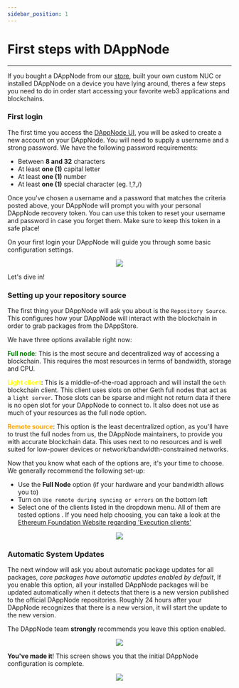 ```yaml
---
sidebar_position: 1
---
```


# First steps with DAppNode
---
If you bought a DAppNode from our [store](https://shop.dappnode.io/), built your own custom NUC or installed DAppNode on a device you have lying around, theres a few steps you need to do in order start accessing your favorite web3 applications and blockchains.  


### First login

The first time you access the [DAppNode UI](http://my.dappnode), you will be asked to create a new account on your DAppNode. You will need to supply a username and a strong password. We have the following password requirements:

- Between **8 and 32** characters
- At least **one (1)** capital letter
- At least **one (1)** number
- At least **one (1)** special character (eg. !,?,/)

Once you've chosen a username and a password that matches the criteria posted above, your DAppNode will prompt you with your personal DAppNode recovery token. You can use this token to reset your username and password in case you forget them. Make sure to keep this token in a safe place!

On your first login your DAppNode will guide you through some basic configuration settings. 

<p align="center">
    <img src="../../../../img/first_steps_1.png"/>
</p>

Let's dive in!

### Setting up your repository source

The first thing your DAppNode will ask you about is the `Repository Source`. This configures how your DAppNode will interact with the blockchain in order to grab packages from the DAppStore. 

We have three options available right now:

**<font color="green">Full node</font>**: This is the most secure and decentralized way of accessing a blockchain. This requires the most resources in terms of bandwidth, storage and CPU.

**<font color="yellow">Light client</font>**: This is a middle-of-the-road approach and will install the `Geth` blockchain client. This client uses slots on other Geth full nodes that act as a `light server`. Those slots can be sparse and might not return data if there is no open slot for your DAppNode to connect to. It also does not use as much of your resources as the full node option.

**<font color="orange">Remote source</font>**: This option is the least decentralized option, as you'll have to trust the full nodes from us, the DAppNode maintainers, to provide you with accurate blockchain data. This uses next to no resources and is well suited for low-power devices or network/bandwidth-constrained networks.

Now that you know what each of the options are, it's your time to choose. We generally recommend the following set-up:

- Use the **Full Node** option (if your hardware and your bandwidth allows you to)
- Turn on `Use remote during syncing or errors` on the bottom left
- Select one of the clients listed in the dropdown menu. All of them are tested options . If you need help choosing, you can take a look at the [Ethereum Foundation Website regarding 'Execution clients'](https://ethereum.org/en/developers/docs/nodes-and-clients/#advantages-of-different-implementations) 

<p align="center">
    <img src="../../../../img/first_steps_2.png"/>
</p>

### Automatic System Updates
The next window will ask you about automatic package updates for all packages, *core packages have automatic updates enabled by default*, If you enable this option, all your installed DAppNode packages will be updated automatically when it detects that there is a new version published to the official DAppNode repositories. Roughly 24 hours after your DAppNode recognizes that there is a new version, it will start the update to the new version.  

The DAppNode team **strongly** recommends you leave this option enabled.
<p align="center">
    <img src="../../../../img/first_steps_3.png"/>
</p>

**You've made it**! This screen shows you that the initial DAppNode configuration is complete.

<p align="center">
    <img src="../../../../img/first_steps_4.png"/>
</p>
